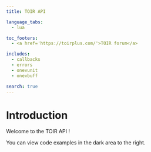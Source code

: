 ```yaml
---
title: TOIR API

language_tabs:
  - lua

toc_footers:
  - <a href='https://toirplus.com/'>TOIR forum</a>

includes:
  - callbacks
  - errors
  - onevunit
  - onevbuff

search: true
---
```


# Introduction

Welcome to the TOIR API ! 

You can view code examples in the dark area to the right.